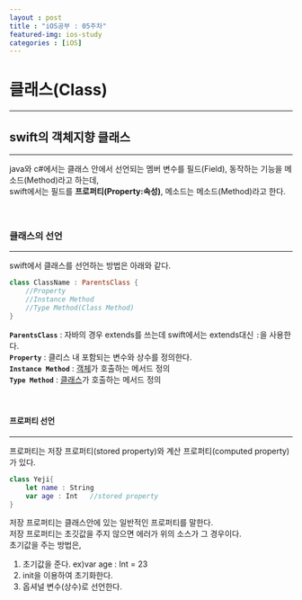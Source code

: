 ```yaml
---
layout : post
title : "iOS공부 : 05주차"
featured-img: ios-study
categories : [iOS]
---
```

# 클래스(Class)
---
## swift의 객체지향 클래스
---
java와 c#에서는 클래스 안에서 선언되는 멤버 변수를 필드(Field), 동작하는 기능을 메소드(Method)라고 하는데,  
swift에서는 필드를 **프로퍼티(Property:속성)**, 메소드는 메소드(Method)라고 한다.  
<br><br>

### 클래스의 선언
---
swift에서 클래스를 선언하는 방법은 아래와 같다.  
```swift
class ClassName : ParentsClass {
    //Property
    //Instance Method
    //Type Method(Class Method)
}
```  
**`ParentsClass`** : 자바의 경우 extends를 쓰는데 swift에서는 extends대신 `:`을 사용한다.  
**`Property`** : 클리스 내 포함되는 변수와 상수를 정의한다.  
**`Instance Method`** : <u>객체</u>가 호출하는 메서드 정의  
**`Type Method`** : <u>클래스</u>가 호출하는 메서드 정의  
<br><br>

#### 프로퍼티 선언
---
프로퍼티는 저장 프로퍼티(stored property)와 계산 프로퍼티(computed property)가 있다.  
```swift
class Yeji{
    let name : String
    var age : Int   //stored property
}
```
저장 프로퍼티는 클래스안에 있는 일반적인 프로퍼티를 말한다.  
저장 프로퍼티는 초깃값을 주지 않으면 에러가 위의 소스가 그 경우이다.  
초기값을 주는 방법은,  
1. 초기값을 준다. ex)var age : Int = 23  
1. init을 이용하여 초기화한다.  
1. 옵셔널 변수(상수)로 선언한다.  